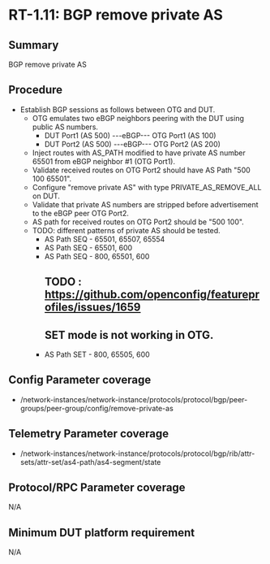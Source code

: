 # RT-1.11: BGP remove private AS 

## Summary

BGP remove private AS

## Procedure

*   Establish BGP sessions as follows between OTG and DUT.
    *   OTG emulates two eBGP neighbors peering with the DUT using public AS numbers.
        *   DUT Port1 (AS 500) ---eBGP--- OTG Port1 (AS 100)
        *   DUT Port2 (AS 500) ---eBGP--- OTG Port2 (AS 200)
    *   Inject routes with AS_PATH modified to have private AS number 65501 from eBGP neighbor #1 
        (OTG Port1).
    *   Validate received routes on OTG Port2 should have AS Path "500 100 65501".
    *   Configure "remove private AS" with type PRIVATE_AS_REMOVE_ALL  on DUT.    
    *   Validate that private AS numbers are stripped before advertisement to the eBGP peer OTG 
        Port2.
    *   AS path for received routes on OTG Port2 should be "500 100".   
    *   TODO: different patterns of private AS should be tested.
        *   AS Path SEQ - 65501, 65507, 65554
        *   AS Path SEQ - 65501, 600
        *   AS Path SEQ - 800, 65501, 600
            ## TODO : https://github.com/openconfig/featureprofiles/issues/1659
            ## SET mode is not working in OTG. 
        *   AS Path SET - 800, 65505, 600 

## Config Parameter coverage

*   /network-instances/network-instance/protocols/protocol/bgp/peer-groups/peer-group/config/remove-private-as

## Telemetry Parameter coverage

*   /network-instances/network-instance/protocols/protocol/bgp/rib/attr-sets/attr-set/as4-path/as4-segment/state

## Protocol/RPC Parameter coverage

N/A

## Minimum DUT platform requirement

N/A